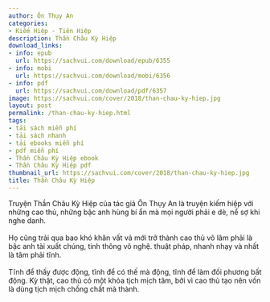 ```yaml
---
author: Ôn Thụy An
categories:
- Kiếm Hiệp - Tiên Hiệp
description: Thần Châu Kỳ Hiệp
download_links:
- info: epub
  url: https://sachvui.com/download/epub/6355
- info: mobi
  url: https://sachvui.com/download/mobi/6356
- info: pdf
  url: https://sachvui.com/download/pdf/6357
image: https://sachvui.com/cover/2018/than-chau-ky-hiep.jpg
layout: post
permalink: /than-chau-ky-hiep.html
tags:
- tải sách miễn phí
- tải sách nhanh
- tải ebooks miễn phí
- pdf miễn phí
- Thần Châu Kỳ Hiệp ebook
- Thần Châu Kỳ Hiệp pdf
thumbnail_url: https://sachvui.com/cover/2018/than-chau-ky-hiep.jpg
title: Thần Châu Kỳ Hiệp
---
```


 <div class="item-desc text-justify"> <p>Truyện Thần Châu Kỳ Hiệp của tác giả Ôn Thụy An là truyện kiếm hiệp với những cao thủ, những bậc anh hùng bí ẩn mà mọi người phải e dè, nể sợ khi nghe danh. <br><br>Họ cũng trải qua bao khó khăn vất vả mới trở thành cao thủ võ lâm phải là bậc anh tài xuất chúng, tinh thông võ nghệ. thuật pháp, nhanh nhạy và nhất là tâm phải tĩnh. <br><br>Tĩnh để thấy được động, tĩnh để có thế mà động, tĩnh để làm đối phương bất động. Kỳ thật, cao thủ có một khỏa tịch mịch tâm, bởi vì cao thủ tạo nên vốn là dùng tịch mịch chồng chất mà thành.</p> </div>